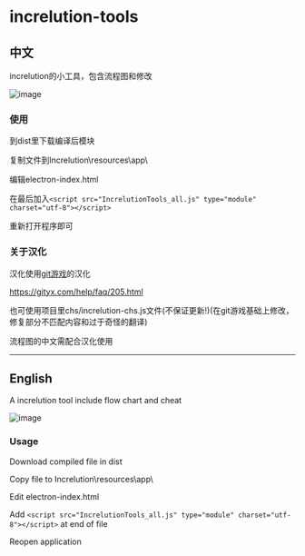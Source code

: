 # increlution-tools

## 中文

increlution的小工具，包含流程图和修改

![image](https://user-images.githubusercontent.com/108338093/212058848-1d0e06ce-2a59-4f71-b135-8d2b4447fe74.png)

### 使用

到dist里下载编译后模块

复制文件到Increlution\resources\app\

编辑electron-index.html

在最后加入`<script src="IncrelutionTools_all.js" type="module" charset="utf-8"></script>`

重新打开程序即可

### 关于汉化

汉化使用[git游戏](http://www.gityx.com/)的汉化

https://gityx.com/help/faq/205.html

也可使用项目里chs/increlution-chs.js文件(不保证更新!)(在git游戏基础上修改，修复部分不匹配内容和过于奇怪的翻译)

流程图的中文需配合汉化使用

-----------------------

## English

A increlution tool include flow chart and cheat

![image](https://user-images.githubusercontent.com/108338093/212058738-b7072184-feef-4dd4-b814-39af3d249543.png)

### Usage

Download compiled file in dist

Copy file to Increlution\resources\app\

Edit electron-index.html

Add `<script src="IncrelutionTools_all.js" type="module" charset="utf-8"></script>` at end of file

Reopen application
